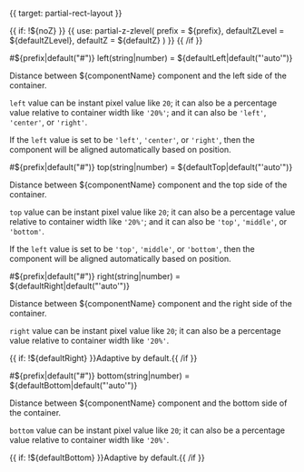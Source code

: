 
{{ target: partial-rect-layout }}

{{ if: !${noZ} }}
{{ use: partial-z-zlevel(
    prefix = ${prefix},
    defaultZLevel = ${defaultZLevel},
    defaultZ = ${defaultZ}
) }}
{{ /if }}

#${prefix|default("#")} left(string|number) = ${defaultLeft|default("'auto'")}

Distance between ${componentName} component and the left side of the container.

`left` value can be instant pixel value like `20`; it can also be a percentage value relative to container width like `'20%'`; and it can also be `'left'`, `'center'`, or `'right'`.

If the `left` value is set to be `'left'`, `'center'`, or `'right'`, then the component will be aligned automatically based on position.

#${prefix|default("#")} top(string|number) = ${defaultTop|default("'auto'")}

Distance between ${componentName} component and the top side of the container.

`top` value can be instant pixel value like `20`; it can also be a percentage value relative to container width like `'20%'`; and it can also be `'top'`, `'middle'`, or `'bottom'`.

If the `left` value is set to be `'top'`, `'middle'`, or `'bottom'`, then the component will be aligned automatically based on position.

#${prefix|default("#")} right(string|number) = ${defaultRight|default("'auto'")}

Distance between ${componentName} component and the right side of the container.

`right` value can be instant pixel value like `20`; it can also be a percentage value relative to container width like `'20%'`.

{{ if: !${defaultRight} }}Adaptive by default.{{ /if }}

#${prefix|default("#")} bottom(string|number) = ${defaultBottom|default("'auto'")}

Distance between ${componentName} component and the bottom side of the container.

`bottom` value can be instant pixel value like `20`; it can also be a percentage value relative to container width like `'20%'`.

{{ if: !${defaultBottom} }}Adaptive by default.{{ /if }}

